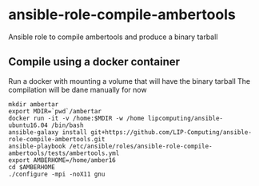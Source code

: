 # ansible-role-compile-ambertools

Ansible role to compile ambertools and produce a binary tarball

## Compile using a docker container

Run a docker with mounting a volume that will have the binary tarball
The compilation will be dane manually for now

```
mkdir ambertar
export MDIR=`pwd`/ambertar
docker run -it -v /home:$MDIR -w /home lipcomputing/ansible-ubuntu16.04 /bin/bash
ansible-galaxy install git+https://github.com/LIP-Computing/ansible-role-compile-ambertools.git
ansible-playbook /etc/ansible/roles/ansible-role-compile-ambertools/tests/ambertools.yml
export AMBERHOME=/home/amber16
cd $AMBERHOME
./configure -mpi -noX11 gnu
```
